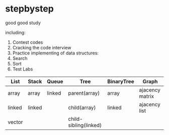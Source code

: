 stepbystep
==========

good good study

including:

1. Contest codes
2. Cracking the code interview
3. Practice implementing of data structures: 
4. Search
5. Sort
6. Test Labs

List|Stack|Queue|Tree|BinaryTree|Graph
-|-|-|-|-|-
array|array|linked|parent(array)|array|ajacency matrix
linked|linked||child(array)|linked|ajacency list
vector|||child-sibling(linked)||

